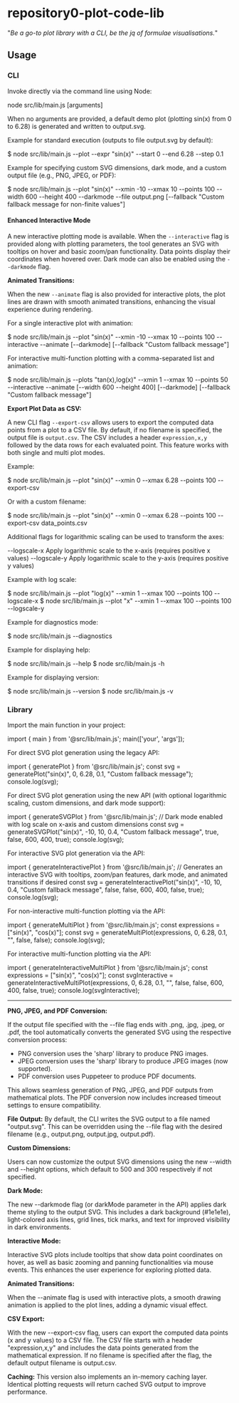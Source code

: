 # repository0-plot-code-lib

"_Be a go-to plot library with a CLI, be the jq of formulae visualisations._"

## Usage

### CLI

Invoke directly via the command line using Node:

  node src/lib/main.js [arguments]

When no arguments are provided, a default demo plot (plotting sin(x) from 0 to 6.28) is generated and written to output.svg.

Example for standard execution (outputs to file output.svg by default):

  $ node src/lib/main.js --plot --expr "sin(x)" --start 0 --end 6.28 --step 0.1

Example for specifying custom SVG dimensions, dark mode, and a custom output file (e.g., PNG, JPEG, or PDF):

  $ node src/lib/main.js --plot "sin(x)" --xmin -10 --xmax 10 --points 100 --width 600 --height 400 --darkmode --file output.png [--fallback "Custom fallback message for non-finite values"]

#### Enhanced Interactive Mode

A new interactive plotting mode is available. When the `--interactive` flag is provided along with plotting parameters, the tool generates an SVG with tooltips on hover and basic zoom/pan functionality. Data points display their coordinates when hovered over. Dark mode can also be enabled using the `--darkmode` flag.

**Animated Transitions:**

When the new `--animate` flag is also provided for interactive plots, the plot lines are drawn with smooth animated transitions, enhancing the visual experience during rendering.

For a single interactive plot with animation:

  $ node src/lib/main.js --plot "sin(x)" --xmin -10 --xmax 10 --points 100 --interactive --animate [--darkmode] [--fallback "Custom fallback message"]

For interactive multi-function plotting with a comma-separated list and animation:

  $ node src/lib/main.js --plots "tan(x),log(x)" --xmin 1 --xmax 10 --points 50 --interactive --animate [--width 600 --height 400] [--darkmode] [--fallback "Custom fallback message"]

**Export Plot Data as CSV:**

A new CLI flag `--export-csv` allows users to export the computed data points from a plot to a CSV file. By default, if no filename is specified, the output file is `output.csv`. The CSV includes a header `expression,x,y` followed by the data rows for each evaluated point. This feature works with both single and multi plot modes.

Example:

  $ node src/lib/main.js --plot "sin(x)" --xmin 0 --xmax 6.28 --points 100 --export-csv

Or with a custom filename:

  $ node src/lib/main.js --plot "sin(x)" --xmin 0 --xmax 6.28 --points 100 --export-csv data_points.csv

Additional flags for logarithmic scaling can be used to transform the axes:

  --logscale-x        Apply logarithmic scale to the x-axis (requires positive x values)
  --logscale-y        Apply logarithmic scale to the y-axis (requires positive y values)

Example with log scale:

  $ node src/lib/main.js --plot "log(x)" --xmin 1 --xmax 100 --points 100 --logscale-x
  $ node src/lib/main.js --plot "x" --xmin 1 --xmax 100 --points 100 --logscale-y

Example for diagnostics mode:

  $ node src/lib/main.js --diagnostics

Example for displaying help:

  $ node src/lib/main.js --help
  $ node src/lib/main.js -h

Example for displaying version:

  $ node src/lib/main.js --version
  $ node src/lib/main.js -v

### Library

Import the main function in your project:

  import { main } from '@src/lib/main.js';
  main(['your', 'args']);

For direct SVG plot generation using the legacy API:

  import { generatePlot } from '@src/lib/main.js';
  const svg = generatePlot("sin(x)", 0, 6.28, 0.1, "Custom fallback message");
  console.log(svg);

For direct SVG plot generation using the new API (with optional logarithmic scaling, custom dimensions, and dark mode support):

  import { generateSVGPlot } from '@src/lib/main.js';
  // Dark mode enabled with log scale on x-axis and custom dimensions
  const svg = generateSVGPlot("sin(x)", -10, 10, 0.4, "Custom fallback message", true, false, 600, 400, true);
  console.log(svg);

For interactive SVG plot generation via the API:

  import { generateInteractivePlot } from '@src/lib/main.js';
  // Generates an interactive SVG with tooltips, zoom/pan features, dark mode, and animated transitions if desired
  const svg = generateInteractivePlot("sin(x)", -10, 10, 0.4, "Custom fallback message", false, false, 600, 400, false, true);
  console.log(svg);

For non-interactive multi-function plotting via the API:

  import { generateMultiPlot } from '@src/lib/main.js';
  const expressions = ["sin(x)", "cos(x)"];
  const svg = generateMultiPlot(expressions, 0, 6.28, 0.1, "", false, false);
  console.log(svg);

For interactive multi-function plotting via the API:

  import { generateInteractiveMultiPlot } from '@src/lib/main.js';
  const expressions = ["sin(x)", "cos(x)"];
  const svgInteractive = generateInteractiveMultiPlot(expressions, 0, 6.28, 0.1, "", false, false, 600, 400, false, true);
  console.log(svgInteractive);

---

**PNG, JPEG, and PDF Conversion:**

If the output file specified with the --file flag ends with .png, .jpg, .jpeg, or .pdf, the tool automatically converts the generated SVG using the respective conversion process: 

- PNG conversion uses the 'sharp' library to produce PNG images.
- JPEG conversion uses the 'sharp' library to produce JPEG images (now supported).
- PDF conversion uses Puppeteer to produce PDF documents.

This allows seamless generation of PNG, JPEG, and PDF outputs from mathematical plots. The PDF conversion now includes increased timeout settings to ensure compatibility.

**File Output:** By default, the CLI writes the SVG output to a file named "output.svg". This can be overridden using the --file flag with the desired filename (e.g., output.png, output.jpg, output.pdf).

**Custom Dimensions:**

Users can now customize the output SVG dimensions using the new --width and --height options, which default to 500 and 300 respectively if not specified.

**Dark Mode:**

The new --darkmode flag (or darkMode parameter in the API) applies dark theme styling to the output SVG. This includes a dark background (#1e1e1e), light-colored axis lines, grid lines, tick marks, and text for improved visibility in dark environments.

**Interactive Mode:**

Interactive SVG plots include tooltips that show data point coordinates on hover, as well as basic zooming and panning functionalities via mouse events. This enhances the user experience for exploring plotted data.

**Animated Transitions:**

When the --animate flag is used with interactive plots, a smooth drawing animation is applied to the plot lines, adding a dynamic visual effect.

**CSV Export:**

With the new --export-csv flag, users can export the computed data points (x and y values) to a CSV file. The CSV file starts with a header "expression,x,y" and includes the data points generated from the mathematical expression. If no filename is specified after the flag, the default output filename is output.csv.

**Caching:** This version also implements an in-memory caching layer. Identical plotting requests will return cached SVG output to improve performance.
